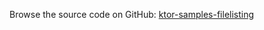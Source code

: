 [//]: # (title: File Listing)
[//]: # (category: samples)
[//]: # (caption: File Listing)

Browse the source code on GitHub: [ktor-samples-filelisting](https://github.com/ktorio/ktor-samples/tree/1.3.0/other/filelisting)
